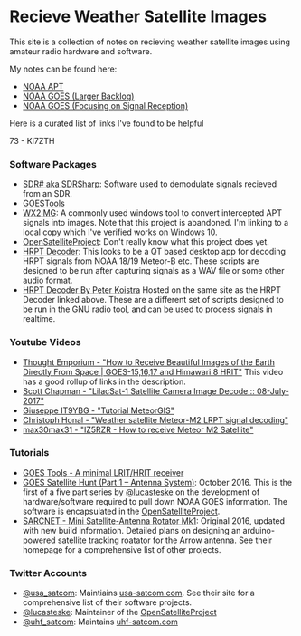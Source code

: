 # Recieve Weather Satellite Images

This site is a collection of notes on recieving weather satellite images using amateur radio hardware and software.

My notes can be found here:

- [NOAA APT](noaa-apt.md)
- [NOAA GOES (Larger Backlog)](noaa-goes.md)
- [NOAA GOES (Focusing on Signal Reception)](noaa-goes-recieve-notes.md)

Here is a curated list of links I've found to be helpful

73 - KI7ZTH

### Software Packages


- [SDR# aka SDRSharp](https://airspy.com/download/): Software used to demodulate signals recieved
    from an SDR.
- [GOESTools](https://pietern.github.io/goestools/index.html)
- [WX2IMG]():
    A commonly used windows tool to convert intercepted APT signals into images.
    Note that this project is abandoned. I'm linking to a local copy which I've
    verified works on Windows 10.
- [OpenSatelliteProject](https://github.com/opensatelliteproject/OpenSatelliteProject):
    Don't really know what this project does yet.
- [HRPT Decoder](https://tynet.eu/hrpt-decoder): This looks to be a QT based desktop app for decoding HRPT signals from NOAA 18/19 Meteor-B etc. These scripts are designed to be run after capturing signals as a WAV file or some other audio format.
- [HRPT Decoder By Peter Koistra](https://tynet.eu/hrpt-decoders-by-peter-koistra) Hosted on the same site as the HRPT Decoder
linked above. These are a different set of scripts designed to be run in the GNU radio tool, and can be used to process signals
in realtime.

### Youtube Videos


- [Thought Emporium - "How to Receive Beautiful Images of the Earth Directly From Space | GOES-15,16,17 and Himawari 8 HRIT"](https://youtu.be/jGWFg7EDnyY) This video has a good rollup of links in the description.
- [Scott Chapman - "LilacSat-1 Satellite Camera Image Decode :: 08-July-2017"](https://youtu.be/jJe0ujEEKPE)
- [Giuseppe IT9YBG - "Tutorial MeteorGIS"](https://youtu.be/1xLo3uQqwFA)
- [Christoph Honal - "Weather satellite Meteor-M2 LRPT signal decoding"](https://youtu.be/FUvuu0V6jJI)
- [max30max31 - "IZ5RZR - How to receive Meteor M2 Satellite"](https://youtu.be/dcg6QdN4XPY)

### Tutorials


- [GOES Tools - A minimal LRIT/HRIT receiver](https://pietern.github.io/goestools/guides/minimal_receiver.html)
- [GOES Satellite Hunt (Part 1 – Antenna System)](https://www.teske.net.br/lucas/2016/10/goes-satellite-hunt-part-1-antenna-system/): October 2016.
    This is the first of a five part series by [@lucasteske](https://twitter.com/lucasteske) on the 
    development of hardware/software required to pull down NOAA GOES information. The software is
    encapsulated in the [OpenSatelliteProject](https://github.com/opensatelliteproject).
- [SARCNET - Mini Satellite-Antenna Rotator Mk1](https://www.sarcnet.org/projects/project_rotator.html):
Original 2016, updated with new build information. Detailed plans on designing an arduino-powered satellite
tracking roatator for the Arrow antenna. See their homepage for a comprehensive list of other projects.

### Twitter Accounts

- [@usa_satcom](https://twitter.com/usa_satcom): Maintiains [usa-satcom.com](https://usa-satcom.com/).
    See their site for a comprehensive list of their software projects.
- [@lucasteske](https://twitter.com/lucasteske): Maintainer of the [OpenSatelliteProject](https://github.com/opensatelliteproject/OpenSatelliteProject)
- [@uhf_satcom](https://twitter.com/uhf_satcom): Maintains [uhf-satcom.com](https://uhf-satcom.com/)

